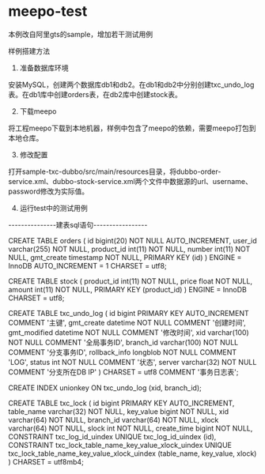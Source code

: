 # meepo-test
本例改自阿里gts的sample，增加若干测试用例


样例搭建方法
 
1) 准备数据库环境

安装MySQL，创建两个数据库db1和db2。在db1和db2中分别创建txc_undo_log表。在db1库中创建orders表，在db2库中创建stock表。

2) 下载meepo

将工程meepo下载到本地机器，样例中包含了meepo的依赖，需要meepo打包到本地仓库。

3) 修改配置

打开sample-txc-dubbo/src/main/resources目录，将dubbo-order-service.xml、dubbo-stock-service.xml两个文件中数据源的url、username、password修改为实际值。

4) 运行test中的测试用例


---------------建表sql语句-----------------

CREATE TABLE orders (
	id bigint(20) NOT NULL AUTO_INCREMENT,
	user_id varchar(255) NOT NULL,
	product_id int(11) NOT NULL,
	number int(11) NOT NULL,
	gmt_create timestamp NOT NULL,
	PRIMARY KEY (id)
) ENGINE = InnoDB AUTO_INCREMENT = 1 CHARSET = utf8;

CREATE TABLE stock (
	product_id int(11) NOT NULL,
	price float NOT NULL,
	amount int(11) NOT NULL,
	PRIMARY KEY (product_id)
) ENGINE = InnoDB CHARSET = utf8;

CREATE TABLE txc_undo_log (
	id bigint PRIMARY KEY AUTO_INCREMENT COMMENT '主键',
	gmt_create datetime NOT NULL COMMENT '创建时间',
	gmt_modified datetime NOT NULL COMMENT '修改时间',
	xid varchar(100) NOT NULL COMMENT '全局事务ID',
	branch_id varchar(100) NOT NULL COMMENT '分支事务ID',
	rollback_info longblob NOT NULL COMMENT 'LOG',
	status int NOT NULL COMMENT '状态',
	server varchar(32) NOT NULL COMMENT '分支所在DB IP'
) CHARSET = utf8 COMMENT '事务日志表';

CREATE INDEX unionkey ON txc_undo_log (xid, branch_id);

CREATE TABLE txc_lock (
  id         bigint PRIMARY KEY AUTO_INCREMENT,
  table_name varchar(32) NOT NULL,
  key_value  bigint      NOT NULL,
  xid        varchar(64) NOT NULL,
  branch_id  varchar(64) NOT NULL,
  xlock      varchar(64) NOT NULL,
  slock      int         NOT NULL,
  create_time bigint     NOT NULL,
  CONSTRAINT txc_log_id_uindex UNIQUE txc_log_id_uindex (id),
  CONSTRAINT txc_lock_table_name_key_value_xlock_uindex UNIQUE txc_lock_table_name_key_value_xlock_uindex (table_name, key_value, xlock)
)
  CHARSET = utf8mb4;

